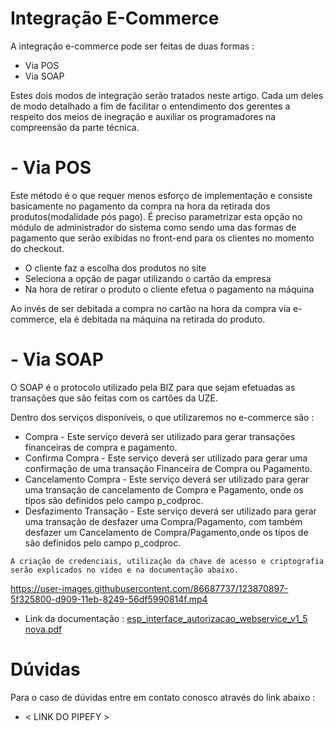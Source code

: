 <!-- ![alt text](https://github.com/UZEcartoes/ecommerce/blob/main/imagemTeste.png?raw=true) -->

# Integração E-Commerce

A integração e-commerce pode ser feitas de duas formas : 

- Via POS
- Via SOAP 

Estes dois modos de integração serão tratados neste artigo. Cada um deles de modo detalhado a fim de facilitar o entendimento dos gerentes a respeito dos meios de inegração e auxiliar os programadores na compreensão da parte técnica.

# - Via POS

Este método é o que requer menos esforço de implementação e consiste basicamente no pagamento da compra na hora da retirada dos produtos(modalidade pós pago).
É preciso parametrizar esta opção no módulo de administrador do sistema como sendo uma das formas de pagamento que serão exibidas no front-end para os clientes no momento do checkout. 

- O cliente faz a escolha dos produtos no site
- Seleciona a opção de pagar utilizando o cartão da empresa
- Na hora de retirar o produto o cliente efetua o pagamento na máquina

Ao invés de ser debitada a compra no cartão na hora da compra via e-commerce, ela é debitada na máquina na retirada do produto.

# - Via SOAP

O SOAP é o protocolo utilizado pela BIZ para que sejam efetuadas as transações que são feitas com os cartões da UZE.

Dentro dos serviços disponíveis, o que utilizaremos no e-commerce são : 
- Compra - Este serviço deverá ser utilizado para gerar transações financeiras de compra e pagamento.
- Confirma Compra - Este serviço deverá ser utilizado para gerar uma confirmação de uma transação Financeira de Compra ou Pagamento.
- Cancelamento Compra - Este serviço deverá ser utilizado para gerar uma transação de cancelamento de Compra e Pagamento, onde os tipos são definidos pelo campo p_codproc.
- Desfazimento Transação - Este serviço deverá ser utilizado para gerar uma transação de desfazer uma Compra/Pagamento, com também  desfazer  um  Cancelamento  de  Compra/Pagamento,onde  os  tipos  de  são  definidos pelo campo p_codproc.


```
A criação de credenciais, utilização da chave de acesso e criptografia serão explicados no vídeo e na documentação abaixo.
```
https://user-images.githubusercontent.com/86687737/123870897-5f325800-d909-11eb-8249-56df5990814f.mp4


- Link da documentação : [esp_interface_autorizacao_webservice_v1_5 nova.pdf](https://github.com/UZEcartoes/ecommerce/files/6736735/esp_interface_autorizacao_webservice_v1_5.nova.pdf)


# Dúvidas

Para o caso de dúvidas entre em contato conosco através do link abaixo : 
- < LINK DO PIPEFY > 
